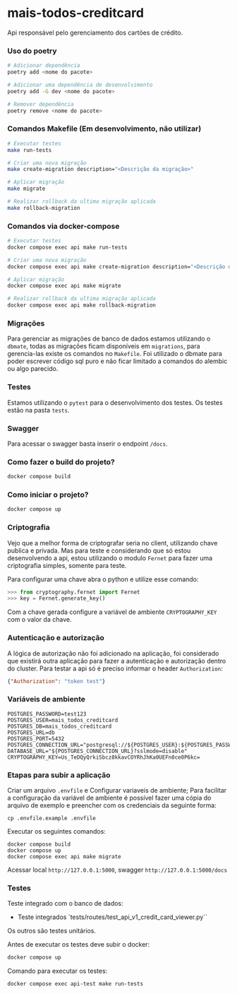 # mais-todos-creditcard

Api responsável pelo gerenciamento dos cartões de crédito.

### Uso do poetry

```bash
# Adicionar dependência
poetry add <nome do pacote>

# Adicionar uma dependência de desenvolvimento
poetry add -G dev <nome do pacote>

# Remover dependência
poetry remove <nome do pacote>
```

### Comandos Makefile (Em desenvolvimento, não utilizar)
```bash
# Executar testes
make run-tests

# Criar uma nova migração
make create-migration description="<Descrição da migração>"

# Aplicar migração
make migrate

# Realizar rollback da ultima migração aplicada
make rollback-migration
```

### Comandos via docker-compose
```bash
# Executar testes
docker compose exec api make run-tests

# Criar uma nova migração
docker compose exec api make create-migration description="<Descrição da migração>"

# Aplicar migração
docker compose exec api make migrate

# Realizar rollback da ultima migração aplicada
docker compose exec api make rollback-migration
```

### Migrações

Para gerenciar as migrações de banco de dados estamos utilizando o `dbmate`,
todas as migrações ficam disponíveis em `migrations`, para gerencia-las existe os comandos no `Makefile`.
Foi utilizado o dbmate para poder escrever código sql puro e não ficar limitado a comandos do alembic ou algo parecido.


### Testes
Estamos utilizando o `pytest` para o desenvolvimento dos testes.
Os testes estão na pasta `tests`.

### Swagger
Para acessar o swagger basta inserir o endpoint `/docs`.

### Como fazer o build do projeto?
```bash
docker compose build
```

### Como iniciar o projeto?
```bash
docker compose up
```

### Criptografia
Vejo que a melhor forma de criptografar seria no client, utilizando chave publica e privada.
Mas para teste e considerando que só estou desenvolvendo a api, estou utilizando o modulo `Fernet` para fazer uma criptografia simples,
 somente para teste.

Para configurar uma chave abra o python e utilize esse comando:
```python
>>> from cryptography.fernet import Fernet
>>> key = Fernet.generate_key()
```
Com a chave gerada configure a variável de ambiente `CRYPTOGRAPHY_KEY` com o valor da chave.

### Autenticação e autorização

A lógica de autorização não foi adicionado na aplicação, foi considerado que existirá outra aplicação para fazer a autenticação e autorização dentro do cluster.
Para testar a api só é preciso informar o header `Authorization`:
```json
{"Authorization": "token test"}
```

### Variáveis de ambiente
```shell
POSTGRES_PASSWORD=test123
POSTGRES_USER=mais_todos_creditcard
POSTGRES_DB=mais_todos_creditcard
POSTGRES_URL=db
POSTGRES_PORT=5432
POSTGRES_CONNECTION_URL="postgresql://${POSTGRES_USER}:${POSTGRES_PASSWORD}@${POSTGRES_URL}:${POSTGRES_PORT}/${POSTGRES_DB}"
DATABASE_URL="${POSTGRES_CONNECTION_URL}?sslmode=disable"
CRYPTOGRAPHY_KEY=Us_TeDQyQrkiSbcz8kkavCOYRhJhKa0UEFn0ce0P6kc=
```

### Etapas para subir a aplicação
Criar um arquivo `.envfile` e Configurar variaveis de ambiente;
Para facilitar a configuração da variável de ambiente é possível fazer uma cópia do arquivo de exemplo e preencher com os credenciais da seguinte forma:
```shell
cp .envfile.example .envfile
```

Executar os seguintes comandos:
```shell
docker compose build
docker compose up
docker compose exec api make migrate
```

Acessar local `http://127.0.0.1:5000`, swagger `http://127.0.0.1:5000/docs`

### Testes
Teste integrado com o banco de dados:
* Teste integrados `tests/routes/test_api_v1_credit_card_viewer.py``

Os outros são testes unitários.

Antes de executar os testes deve subir o docker:
```bash
docker compose up
```

Comando para executar os testes:
```bash
docker compose exec api-test make run-tests
```
